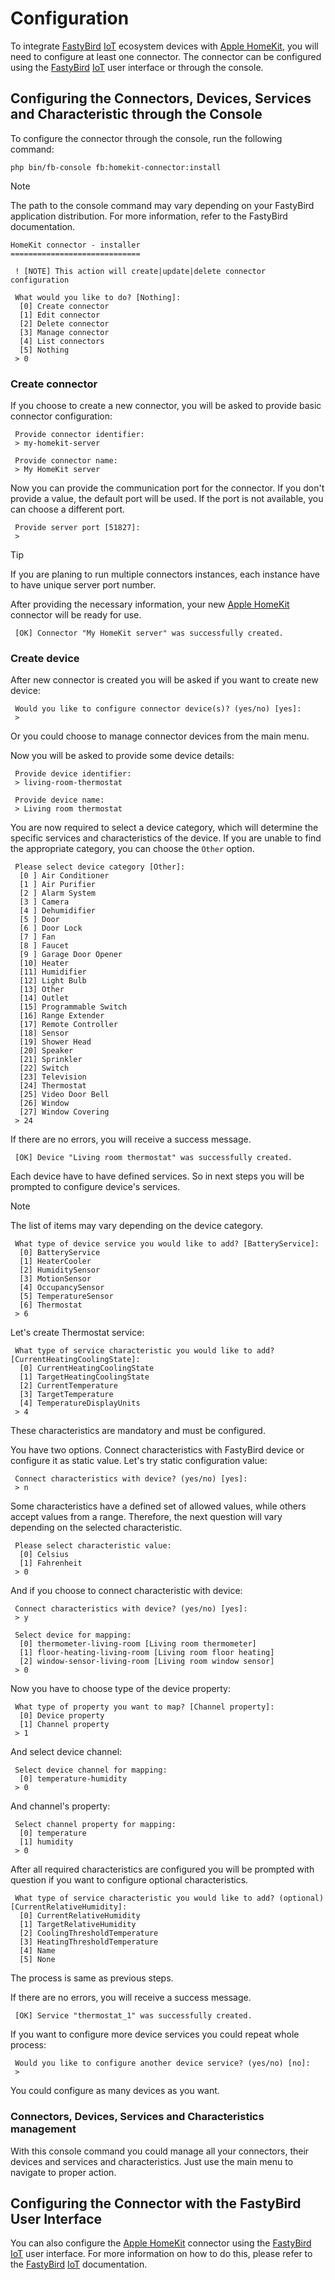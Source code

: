 # Configuration

To integrate [FastyBird](https://www.fastybird.com) [IoT](https://en.wikipedia.org/wiki/Internet_of_things) ecosystem devices
with [Apple HomeKit](https://en.wikipedia.org/wiki/HomeKit), you will need to configure at least one connector.
The connector can be configured using the [FastyBird](https://www.fastybird.com) [IoT](https://en.wikipedia.org/wiki/Internet_of_things)
user interface or through the console.

## Configuring the Connectors, Devices, Services and Characteristic through the Console

To configure the connector through the console, run the following command:

```shell
php bin/fb-console fb:homekit-connector:install
```

> [!NOTE]
The path to the console command may vary depending on your FastyBird application distribution. For more information, refer to the FastyBird documentation.

```
HomeKit connector - installer
=============================

 ! [NOTE] This action will create|update|delete connector configuration

 What would you like to do? [Nothing]:
  [0] Create connector
  [1] Edit connector
  [2] Delete connector
  [3] Manage connector
  [4] List connectors
  [5] Nothing
 > 0
```

### Create connector

If you choose to create a new connector, you will be asked to provide basic connector configuration:

```
 Provide connector identifier:
 > my-homekit-server
```

```
 Provide connector name:
 > My HomeKit server
```

Now you can provide the communication port for the connector. If you don't provide a value, the default port will be used.
If the port is not available, you can choose a different port.

```
 Provide server port [51827]:
 > 
```

> [!TIP]
If you are planing to run multiple connectors instances, each instance have to have unique server port number.

After providing the necessary information, your new [Apple HomeKit](https://en.wikipedia.org/wiki/HomeKit) connector will be ready for use.

```
 [OK] Connector "My HomeKit server" was successfully created.
 ```

### Create device

After new connector is created you will be asked if you want to create new device:

```
 Would you like to configure connector device(s)? (yes/no) [yes]:
 > 
```

Or you could choose to manage connector devices from the main menu.

Now you will be asked to provide some device details:

```
 Provide device identifier:
 > living-room-thermostat
```

```
 Provide device name:
 > Living room thermostat
```

You are now required to select a device category, which will determine the specific services and characteristics of the device.
If you are unable to find the appropriate category, you can choose the `Other` option.

```
 Please select device category [Other]:
  [0 ] Air Conditioner
  [1 ] Air Purifier
  [2 ] Alarm System
  [3 ] Camera
  [4 ] Dehumidifier
  [5 ] Door
  [6 ] Door Lock
  [7 ] Fan
  [8 ] Faucet
  [9 ] Garage Door Opener
  [10] Heater
  [11] Humidifier
  [12] Light Bulb
  [13] Other
  [14] Outlet
  [15] Programmable Switch
  [16] Range Extender
  [17] Remote Controller
  [18] Sensor
  [19] Shower Head
  [20] Speaker
  [21] Sprinkler
  [22] Switch
  [23] Television
  [24] Thermostat
  [25] Video Door Bell
  [26] Window
  [27] Window Covering
 > 24
```

If there are no errors, you will receive a success message.

```
 [OK] Device "Living room thermostat" was successfully created.
```

Each device have to have defined services. So in next steps you will be prompted to configure device's services.

> [!NOTE]
The list of items may vary depending on the device category.

```
 What type of device service you would like to add? [BatteryService]:
  [0] BatteryService
  [1] HeaterCooler
  [2] HumiditySensor
  [3] MotionSensor
  [4] OccupancySensor
  [5] TemperatureSensor
  [6] Thermostat
 > 6
```

Let's create Thermostat service:

```
 What type of service characteristic you would like to add? [CurrentHeatingCoolingState]:
  [0] CurrentHeatingCoolingState
  [1] TargetHeatingCoolingState
  [2] CurrentTemperature
  [3] TargetTemperature
  [4] TemperatureDisplayUnits
 > 4
```

These characteristics are mandatory and must be configured.

You have two options. Connect characteristics with FastyBird device or configure it as static value.
Let's try static configuration value:

```
 Connect characteristics with device? (yes/no) [yes]:
 > n
```

Some characteristics have a defined set of allowed values, while others accept values from a range. Therefore, the next
question will vary depending on the selected characteristic.

```
 Please select characteristic value:
  [0] Celsius
  [1] Fahrenheit
 > 0
```

And if you choose to connect characteristic with device:

```
 Connect characteristics with device? (yes/no) [yes]:
 > y
```

```
 Select device for mapping:
  [0] thermometer-living-room [Living room thermometer]
  [1] floor-heating-living-room [Living room floor heating]
  [2] window-sensor-living-room [Living room window sensor]
 > 0
```

Now you have to choose type of the device property:

```
 What type of property you want to map? [Channel property]:
  [0] Device property
  [1] Channel property
 > 1
```

And select device channel:

```
 Select device channel for mapping:
  [0] temperature-humidity
 > 0
```

And channel's property:

```
 Select channel property for mapping:
  [0] temperature
  [1] humidity
 > 0
```

After all required characteristics are configured you will be prompted with question if you want to configure
optional characteristics.

```
 What type of service characteristic you would like to add? (optional) [CurrentRelativeHumidity]:
  [0] CurrentRelativeHumidity
  [1] TargetRelativeHumidity
  [2] CoolingThresholdTemperature
  [3] HeatingThresholdTemperature
  [4] Name
  [5] None
```

The process is same as previous steps.

If there are no errors, you will receive a success message.

```
 [OK] Service "thermostat_1" was successfully created.
```

If you want to configure more device services you could repeat whole process:

```
 Would you like to configure another device service? (yes/no) [no]:
 > 
```

You could configure as many devices as you want.

### Connectors, Devices, Services and Characteristics management

With this console command you could manage all your connectors, their devices and services and characteristics. Just use the main menu to navigate to proper action.

## Configuring the Connector with the FastyBird User Interface

You can also configure the [Apple HomeKit](https://en.wikipedia.org/wiki/HomeKit) connector using the [FastyBird](https://www.fastybird.com) [IoT](https://en.wikipedia.org/wiki/Internet_of_things) user interface. For more information on how to do this,
please refer to the [FastyBird](https://www.fastybird.com) [IoT](https://en.wikipedia.org/wiki/Internet_of_things) documentation.
